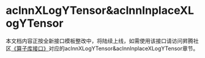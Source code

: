 # aclnnXLogYTensor&aclnnInplaceXLogYTensor

本文档内容正按全新接口模板整改中，将陆续上线，如需使用该接口请访问昇腾社区[《算子库接口》](https://hiascend.com/document/redirect/CannCommunityOplist)对应的aclnnXLogYTensor&aclnnInplaceXLogYTensor章节。